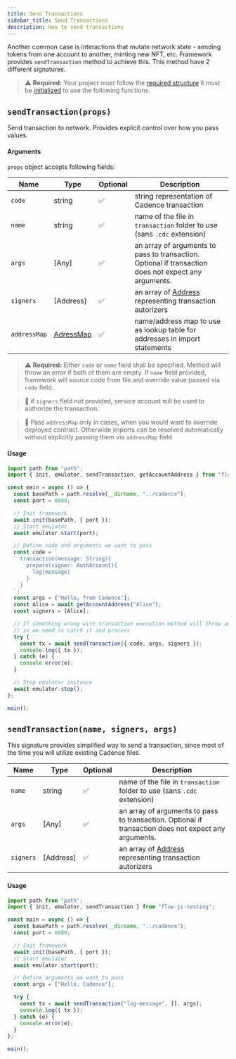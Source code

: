 ```yaml
---
title: Send Transactions
sidebar_title: Send Transactions
description: How to send transactions
---
```


Another common case is interactions that mutate network state - sending tokens from one account to another, minting new NFT, etc. Framework provides `sendTransaction` method to achieve this. This method have 2 different signatures.

> ⚠️ **Required:** Your project must follow the [required structure](structure) it must be [initialized](https://docs.onflow.org/flow-js-testing/init) to use the following functions.

## `sendTransaction(props)`

Send transaction to network.
Provides explicit control over how you pass values.

#### Arguments

`props` object accepts following fields:

| Name         | Type                           | Optional | Description                                                                                          |
| ------------ | ------------------------------ | -------- | ---------------------------------------------------------------------------------------------------- |
| `code`       | string                         | ✅       | string representation of Cadence transaction                                                         |
| `name`       | string                         | ✅       | name of the file in `transaction` folder to use (sans `.cdc` extension)                              |
| `args`       | [Any]                          | ✅       | an array of arguments to pass to transaction. Optional if transaction does not expect any arguments. |
| `signers`    | [Address]                      | ✅       | an array of [Address](#Address) representing transaction autorizers                                  |
| `addressMap` | [AdressMap](api#addressmap) | ✅       | name/address map to use as lookup table for addresses in import statements                           |

> ⚠️ **Required:** Either `code` or `name` field shall be specified. Method will throw an error if both of them are empty.
> If `name` field provided, framework will source code from file and override value passed via `code` field.

> 📣 if `signers` field not provided, service account will be used to authorize the transaction.

> 📣 Pass `addressMap` only in cases, when you would want to override deployed contract. Otherwide
> imports can be resolved automatically without explicitly passing them via `addressMap` field

#### Usage

```javascript
import path from "path";
import { init, emulator, sendTransaction, getAccountAddress } from "flow-js-testing";

const main = async () => {
  const basePath = path.resolve(__dirname, "../cadence");
  const port = 8080;

  // Init framework
  await init(basePath, { port });
  // Start emulator
  await emulator.start(port);

  // Define code and arguments we want to pass
  const code = `
    transaction(message: String){
      prepare(signer: AuthAccount){
        log(message)
      }
    }
  `;
  const args = ["Hello, from Cadence"];
  const Alice = await getAccountAddress("Alice");
  const signers = [Alice];

  // If something wrong with transaction execution method will throw an error,
  // so we need to catch it and process
  try {
    const tx = await sendTransaction({ code, args, signers });
    console.log({ tx });
  } catch (e) {
    console.error(e);
  }

  // Stop emulator instance
  await emulator.stop();
};

main();
```

## `sendTransaction(name, signers, args)`

This signature provides simplified way to send a transaction, since most of the time you will utilize existing
Cadence files.

| Name      | Type      | Optional | Description                                                                                          |
| --------- | --------- | -------- | ---------------------------------------------------------------------------------------------------- |
| `name`    | string    | ✅       | name of the file in `transaction` folder to use (sans `.cdc` extension)                              |
| `args`    | [Any]     | ✅       | an array of arguments to pass to transaction. Optional if transaction does not expect any arguments. |
| `signers` | [Address] | ✅       | an array of [Address](#Address) representing transaction autorizers                                  |

#### Usage

```javascript
import path from "path";
import { init, emulator, sendTransaction } from "flow-js-testing";

const main = async () => {
  const basePath = path.resolve(__dirname, "../cadence");
  const port = 8080;

  // Init framework
  await init(basePath, { port });
  // Start emulator
  await emulator.start(port);

  // Define arguments we want to pass
  const args = ["Hello, Cadence"];

  try {
    const tx = await sendTransaction("log-message", [], args);
    console.log({ tx });
  } catch (e) {
    console.error(e);
  }
};

main();
```
